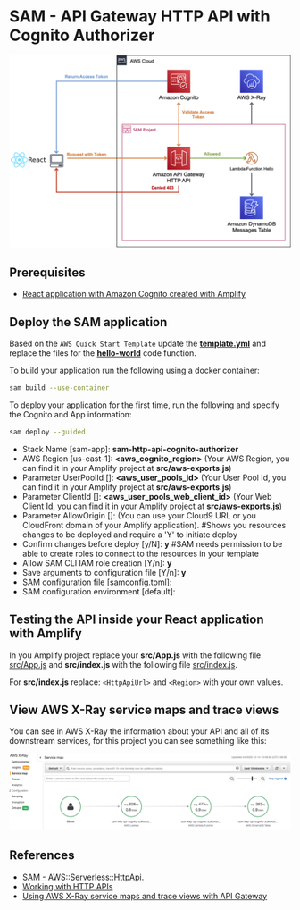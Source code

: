 # SAM - API Gateway HTTP API with Cognito Authorizer

![SAM - API Gateway HTTP API with Cognito Authorizer](images/diagram.png)

## Prerequisites

* [React application with Amazon Cognito created with Amplify](https://github.com/aurbac/amplify-react-app)

## Deploy the SAM application

Based on the `AWS Quick Start Template` update the **[template.yml](template.yml)** and replace the files for the **[hello-world](hello-world)** code function.

To build your application run the following using a docker container:

```bash
sam build --use-container
```

To deploy your application for the first time, run the following and specify the Cognito and App information:

```bash
sam deploy --guided
```

* Stack Name [sam-app]: **sam-http-api-cognito-authorizer**
* AWS Region [us-east-1]: **<aws_cognito_region>** (Your AWS Region, you can find it in your Amplify project at **src/aws-exports.js**)
* Parameter UserPoolId []: **<aws_user_pools_id>** (Your User Pool Id, you can find it in your Amplify project at **src/aws-exports.js**)
* Parameter ClientId []: **<aws_user_pools_web_client_id>** (Your Web Client Id, you can find it in your Amplify project at **src/aws-exports.js**)
* Parameter AllowOrigin []: **<UrlApplication>** (You can use your Cloud9 URL or you CloudFront domain of your Amplify application).
#Shows you resources changes to be deployed and require a 'Y' to initiate deploy
* Confirm changes before deploy [y/N]: **y**
#SAM needs permission to be able to create roles to connect to the resources in your template
* Allow SAM CLI IAM role creation [Y/n]: **y**
* Save arguments to configuration file [Y/n]: **y**
* SAM configuration file [samconfig.toml]: 
* SAM configuration environment [default]: 

## Testing the API inside your React application with Amplify

In you Amplify project replace your **src/App.js** with the following file [src/App.js](amplify/src/App.js) and **src/index.js** with the following file [src/index.js](amplify/src/index.js).

For **src/index.js** replace: `<HttpApiUrl>` and `<Region>` with your own values.

## View AWS X-Ray service maps and trace views

You can see in AWS X-Ray the information about your API and all of its downstream services, for this project you can see something like this:

![View AWS X-Ray service maps and trace views](images/xray.png)

## References

* [SAM - AWS::Serverless::HttpApi](https://docs.aws.amazon.com/serverless-application-model/latest/developerguide/sam-resource-httpapi.html).
* [Working with HTTP APIs](https://docs.aws.amazon.com/apigateway/latest/developerguide/http-api.html)
* [Using AWS X-Ray service maps and trace views with API Gateway](https://docs.aws.amazon.com/apigateway/latest/developerguide/apigateway-using-xray-maps.html)